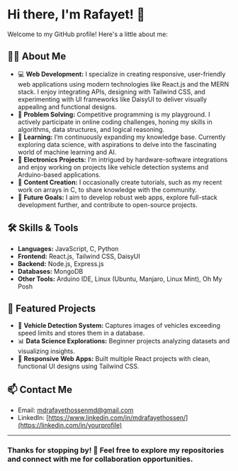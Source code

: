 # Hi there, I'm Rafayet! 👋

Welcome to my GitHub profile! Here's a little about me:

## 👨‍💻 About Me

- 💻 **Web Development:** I specialize in creating responsive, user-friendly web applications using modern technologies like React.js and the MERN stack. I enjoy integrating APIs, designing with Tailwind CSS, and experimenting with UI frameworks like DaisyUI to deliver visually appealing and functional designs.  
- 🧩 **Problem Solving:** Competitive programming is my playground. I actively participate in online coding challenges, honing my skills in algorithms, data structures, and logical reasoning.  
- 🌱 **Learning:** I’m continuously expanding my knowledge base. Currently exploring data science, with aspirations to delve into the fascinating world of machine learning and AI.  
- 🔋 **Electronics Projects:** I'm intrigued by hardware-software integrations and enjoy working on projects like vehicle detection systems and Arduino-based applications.  
- 🎥 **Content Creation:** I occasionally create tutorials, such as my recent work on arrays in C, to share knowledge with the community.  
- 🎯 **Future Goals:** I aim to develop robust web apps, explore full-stack development further, and contribute to open-source projects.

## 🛠️ Skills & Tools

- **Languages:** JavaScript, C, Python
- **Frontend:** React.js, Tailwind CSS, DaisyUI
- **Backend:** Node.js, Express.js
- **Databases:** MongoDB
- **Other Tools:** Arduino IDE, Linux (Ubuntu, Manjaro, Linux Mint), Oh My Posh

## 🌟 Featured Projects

- 🚗 **Vehicle Detection System:** Captures images of vehicles exceeding speed limits and stores them in a database.
- 📊 **Data Science Explorations:** Beginner projects analyzing datasets and visualizing insights.
- 🎨 **Responsive Web Apps:** Built multiple React projects with clean, functional UI designs using Tailwind CSS.

## 📫 Contact Me

- Email: [mdrafayethossenmd@gmail.com](mailto:your.email@example.com)
- LinkedIn: [https://www.linkedin.com/in/mdrafayethossen/](https://linkedin.com/in/yourprofile)

---

### Thanks for stopping by! 🚀 Feel free to explore my repositories and connect with me for collaboration opportunities.
